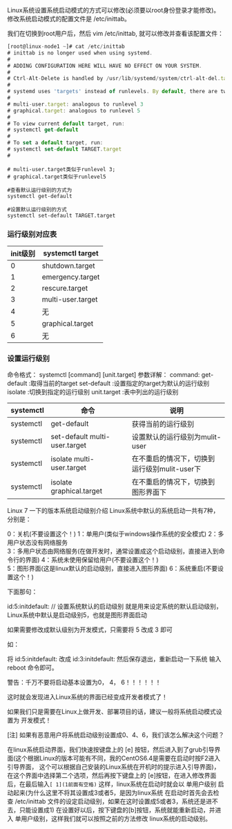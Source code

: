 Linux系统设置系统启动模式的方式可以修改(必须要以root身份登录才能修改)。修改系统启动模式的配置文件是   /etc/inittab。

我们在切换到root用户后，然后 vim /etc/inittab, 就可以修改并查看该配置文件：
```js
[root@linux-node1 ~]# cat /etc/inittab
# inittab is no longer used when using systemd.
#
# ADDING CONFIGURATION HERE WILL HAVE NO EFFECT ON YOUR SYSTEM.
#
# Ctrl-Alt-Delete is handled by /usr/lib/systemd/system/ctrl-alt-del.target
#
# systemd uses 'targets' instead of runlevels. By default, there are two main targets:
#
# multi-user.target: analogous to runlevel 3
# graphical.target: analogous to runlevel 5
#
# To view current default target, run:
# systemctl get-default
#
# To set a default target, run:
# systemctl set-default TARGET.target
#
```
```
# multi-user.target类似于runlevel 3;
# graphical.target类似于runlevel5

#查看默认运行级别的方式为
systemctl get-default

#设置默认运行级别的方式
systemctl set-default TARGET.target
```

### 运行级别对应表

init级别  |	systemctl target
--|--
0	| shutdown.target
1	| emergency.target
2	| rescure.target
3	| multi-user.target
4	| 无
5	| graphical.target
6	| 无

### 设置运行级别

命令格式：
systemctl [command] [unit.target]
参数详解：
command:
get-default :取得当前的target
set-default :设置指定的target为默认的运行级别
isolate :切换到指定的运行级别
unit.target :表中列出的运行级别   

systemctl	| 命令 | 说明
--|--|--
systemctl | get-default	| 获得当前的运行级别
systemctl | set-default multi-user.target	| 设置默认的运行级别为mulit-user
systemctl | isolate multi-user.target	| 在不重启的情况下，切换到运行级别mulit-user下
systemctl | isolate graphical.target	| 在不重启的情况下，切换到图形界面下


Linux 7 一下的版本系统启动级别介绍
Linux系统中默认的系统启动一共有7种，分别是：

0：关机(不要设置这个！)
1：单用户(类似于windows操作系统的安全模式)
2：多用户状态没有网络服务     
3：多用户状态由网络服务(在做开发时，通常设置成这个启动级别，直接进入到命令行的界面)
4：系统未使用保留给用户(不要设置这个！)       
5：图形界面(这是linux默认的启动级别，直接进入图形界面)
6：系统重启(不要设置这个！)

下面那句：

id:5:initdefault:   // 设置系统默认的启动级别
就是用来设定系统的默认启动级别，Linux系统中默认是启动级别5，也就是图形界面启动

如果需要修改成默认级别为开发模式，只需要将 5 改成 3 即可

如：

将 id:5:initdefault:  改成   id:3:initdefault:
然后保存退出，重新启动一下系统 输入  reboot 命令即可。

警告：千万不要将启动基本设置为0， 4， 6！！！！！！

这时就会发现进入Linux系统的界面已经变成开发者模式了！

如果我们只是需要在Linux上做开发、部署项目的话，建议一般将系统启动模式设置为 开发模式！


[注]
如果有恶意用户将系统启动级别设置成0、4、6，我们该怎么解决这个问题？

在linux系统启动界面，我们快速按键盘上的 [e] 按钮，然后进入到了grub引导界面(这个根据Linux的版本可能有不同，我的CentOS6.4是需要在启动时按F2进入引导界面，
这个可以根据自己安装的Linux系统在开机时的提示进入引导界面)，
在这个界面中选择第二个选项，然后再按下键盘上的 [e]按钮，在进入修改界面后，在最后输入`[ 1](1前面有空格)`
这样，linux系统在启动时就会以 单用户级别 启动起来(为什么这里不将其设置成3或者5，是因为linux系统
在启动时首先会去检查 /etc/inittab 文件的设定启动级别，如果在这时设置成5或者3，系统还是进不去，只能设置成1)
在设置好以后，按下键盘的[b]按钮，系统就能重新启动，并进入 单用户级别，这样我们就可以按照之前的方法修改
linux系统的启动级别。
